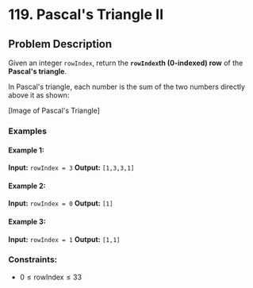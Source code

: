 # 119. Pascal's Triangle II

## Problem Description

Given an integer `rowIndex`, return the **`rowIndex`th (0-indexed) row** of the **Pascal's triangle**.

In Pascal's triangle, each number is the sum of the two numbers directly above it as shown:


[Image of Pascal's Triangle]


### Examples

#### Example 1:
**Input:** `rowIndex = 3`
**Output:** `[1,3,3,1]`

#### Example 2:
**Input:** `rowIndex = 0`
**Output:** `[1]`

#### Example 3:
**Input:** `rowIndex = 1`
**Output:** `[1,1]`

### Constraints:
- $0 \le \text{rowIndex} \le 33$

